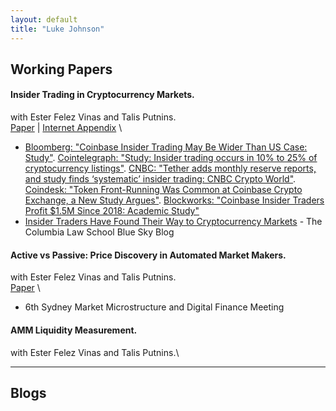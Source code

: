 ```yaml
---
layout: default
title: "Luke Johnson"
---
```


## Working Papers


#### Insider Trading in Cryptocurrency Markets. 

with Ester Felez Vinas and Talis Putnins.\
[Paper](https://papers.ssrn.com/sol3/papers.cfm?abstract_id=4184367) | [Internet Appendix](/it-cc/internet-appendix.pdf) \

- [Bloomberg: "Coinbase Insider Trading May Be Wider Than US Case: Study"](https://www.bloomberg.com/news/articles/2022-08-17/coinbase-insider-trading-may-be-wider-than-us-case-study-says). [Cointelegraph: "Study: Insider trading occurs in 10% to 25% of cryptocurrency listings"](https://cointelegraph.com/news/study-insider-trading-occurs-in-10-to-25-of-cryptocurrency-listings). [CNBC: "Tether adds monthly reserve reports, and study finds ‘systematic’ insider trading: CNBC Crypto World"](https://www.cnbc.com/video/2022/08/18/bitcoin-break-losing-streak-study-finds-systematic-insider-trading-cnbc-crypto-world.html). [Coindesk: "Token Front-Running Was Common at Coinbase Crypto Exchange, a New Study Argues"](https://www.coindesk.com/business/2022/08/17/token-front-running-was-common-at-coinbase-a-new-study-argues/). [Blockworks: "Coinbase Insider Traders Profit $1.5M Since 2018: Academic Study"](https://blockworks.co/news/coinbase-insider-traders-profit-1-5m-since-2018-academic-study) 
- [Insider Traders Have Found Their Way to Cryptocurrency Markets](https://clsbluesky.law.columbia.edu/2022/08/26/insider-traders-have-found-their-way-to-cryptocurrency-markets/) - The Columbia Law School Blue Sky Blog

#### Active vs Passive: Price Discovery in Automated Market Makers. 

with Ester Felez Vinas and Talis Putnins.\
[Paper](/avp-pd/paper.pdf) \
- 6th Sydney Market Microstructure and Digital Finance Meeting

#### AMM Liquidity Measurement. 

with Ester Felez Vinas and Talis Putnins.\


---

## Blogs




